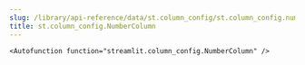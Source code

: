 ```yaml
---
slug: /library/api-reference/data/st.column_config/st.column_config.numbercolumn
title: st.column_config.NumberColumn
---
```


`<Autofunction function="streamlit.column_config.NumberColumn" />`